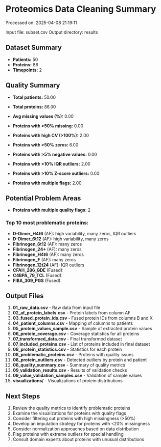 # Proteomics Data Cleaning Summary

Processed on: 2025-04-08 21:19:11

Input file: subset.csv
Output directory: results

## Dataset Summary

- **Patients:** 50
- **Proteins:** 86
- **Timepoints:** 2

## Quality Summary

- **Total patients:** 50.00

- **Total proteins:** 86.00

- **Avg missing values (%):** 0.00

- **Proteins with >50% missing:** 0.00

- **Proteins with high CV (>100%):** 2.00

- **Proteins with >50% zeros:** 6.00

- **Proteins with >5% negative values:** 0.00

- **Proteins with >10% IQR outliers:** 2.00

- **Proteins with >10% Z-score outliers:** 0.00

- **Proteins with multiple flags:** 2.00

## Potential Problem Areas

- **Proteins with multiple quality flags:** 2

### Top 10 most problematic proteins:
- **D-Dimer_H4t6** (AF): high variability, many zeros, IQR outliers
- **D-Dimer_6t12** (AF): high variability, many zeros
- **Fibrinogen_6t12** (AF): many zeros
- **Fibrinogen_24+** (AF): many zeros
- **Fibrinogen_H4t6** (AF): many zeros
- **Fibrinogen_F** (AF): many zeros
- **Fibrinogen_12t24** (AF): IQR outliers
- **CFAH_286_GDE** (Fused): 
- **C4BPA_79_TCL** (Fused): 
- **FIBA_309_PGS** (Fused): 

## Output Files

1. **01_raw_data.csv** - Raw data from input file
2. **02_af_protein_labels.csv** - Protein labels from column AF
3. **03_fused_protein_ids.csv** - Fused protein IDs from columns B and X
4. **04_patient_columns.csv** - Mapping of columns to patients
5. **05_protein_values_sample.csv** - Sample of extracted protein values
6. **06_protein_coverage.csv** - Coverage statistics for all proteins
7. **07_transformed_data.csv** - Final transformed dataset
8. **07_included_proteins.csv** - List of proteins included in final dataset
9. **08_protein_statistics.csv** - Statistics for each protein
10. **08_problematic_proteins.csv** - Proteins with quality issues
11. **08_protein_outliers.csv** - Detected outliers by protein and patient
12. **08_quality_summary.csv** - Summary of quality metrics
13. **09_validation_results.csv** - Results of validation checks
14. **09_value_validation_samples.csv** - Validation of sample values
15. **visualizations/** - Visualizations of protein distributions

## Next Steps

1. Review the quality metrics to identify problematic proteins
2. Examine the visualizations for proteins with quality flags
3. Consider filtering out proteins with high missingness (>50%)
4. Develop an imputation strategy for proteins with <20% missingness
5. Consider normalization approaches based on data distribution
6. Flag proteins with extreme outliers for special handling
7. Consult domain experts about proteins with unusual distributions